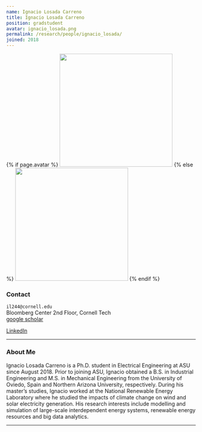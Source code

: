 ```yaml
---
name: Ignacio Losada Carreno
title: Ignacio Losada Carreno
position: gradstudent
avatar: ignacio_losada.png
permalink: /research/people/ignacio_losada/
joined: 2018
---
```


{% if page.avatar %}
<img width="300" src="{{site.baseurl}}/images/people/{{page.avatar}}" data-action="zoom">
{% else %}
<img width="300" src="http://evansheline.com/wp-content/uploads/2011/02/facebook-Storm-Trooper.jpg"  data-action="zoom">
{% endif %}

### Contact

<i class="fa fa-envelope-o"></i>  `il244@cornell.edu`<br>
<i class="fa fa-building"></i> Bloomberg Center 2nd Floor, Cornell Tech <br>
<i class="fa fa-google"></i> [google scholar](https://scholar.google.com/citations?user=Er5LTCYAAAAJ&hl=en) <br>
<!-- <i class="fa fa-bar-chart"></i> [Personal Website](https://nikhil-ravi.github.io/)  <br> -->
<i class="fa fa-linkedin"></i> [LinkedIn](https://www.linkedin.com/in/ignacio-losada-0879457b/)  <br>
 

<hr>

### About Me

Ignacio Losada Carreno is a Ph.D. student in Electrical Engineering at ASU since August 2018. Prior to joining ASU, Ignacio obtained a B.S. in Industrial Engineering and M.S. in Mechanical Engineering from the University of Oviedo, Spain and Northern Arizona University, respectively. During his master’s studies, Ignacio worked at the National Renewable Energy Laboratory where he studied the impacts of climate change on wind and solar electricity generation. His research interests include modelling and simulation of large-scale interdependent energy systems, renewable energy resources and big data analytics.
<hr>